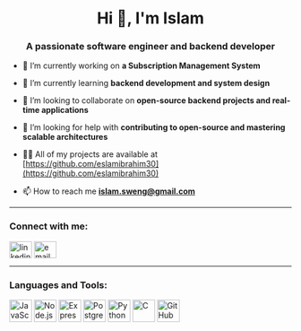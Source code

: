 <h1 align="center">Hi 👋, I'm Islam</h1>
<h3 align="center">A passionate software engineer and backend developer</h3>

- 🔭 I’m currently working on **a Subscription Management System**

- 🌱 I’m currently learning **backend development and system design**

- 👯 I’m looking to collaborate on **open-source backend projects and real-time applications**

- 🤝 I’m looking for help with **contributing to open-source and mastering scalable architectures**

- 👨‍💻 All of my projects are available at [https://github.com/eslamibrahim30](https://github.com/eslamibrahim30)

- 📫 How to reach me **islam.sweng@gmail.com**

---

<h3 align="left">Connect with me:</h3>
<p align="left">
<a href="https://www.linkedin.com/in/islamsweng/" target="blank"><img align="center" src="https://cdn.jsdelivr.net/npm/simple-icons@v5/icons/linkedin.svg" alt="linkedin" height="30" width="40" /></a>
<a href="mailto:islam.sweng@gmail.com" target="blank"><img align="center" src="https://cdn.jsdelivr.net/npm/simple-icons@v5/icons/gmail.svg" alt="email" height="30" width="40" /></a>
</p>

---

<h3 align="left">Languages and Tools:</h3>
<p align="left">
  <img src="https://cdn.jsdelivr.net/gh/devicons/devicon/icons/javascript/javascript-original.svg" alt="JavaScript" width="40" height="40"/>
  <img src="https://cdn.jsdelivr.net/gh/devicons/devicon/icons/nodejs/nodejs-original.svg" alt="Node.js" width="40" height="40"/>
  <img src="https://cdn.jsdelivr.net/gh/devicons/devicon/icons/express/express-original.svg" alt="Express.js" width="40" height="40"/>
  <img src="https://cdn.jsdelivr.net/gh/devicons/devicon/icons/postgresql/postgresql-original.svg" alt="PostgreSQL" width="40" height="40"/>
  <img src="https://cdn.jsdelivr.net/gh/devicons/devicon/icons/python/python-original.svg" alt="Python" width="40" height="40"/>
  <img src="https://cdn.jsdelivr.net/gh/devicons/devicon/icons/c/c-original.svg" alt="C" width="40" height="40"/>
  <img src="https://cdn.jsdelivr.net/gh/devicons/devicon/icons/github/github-original.svg" alt="GitHub" width="40" height="40"/>
</p>

